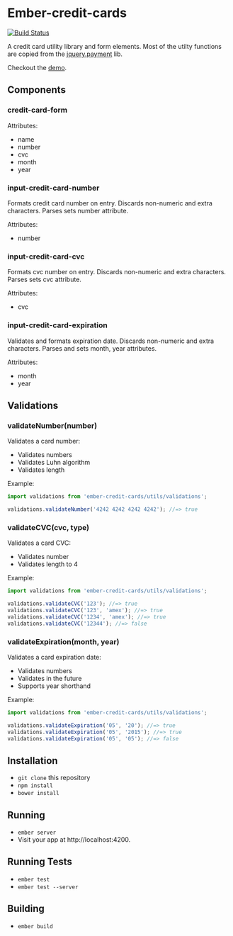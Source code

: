 # Ember-credit-cards 

[![Build Status](https://travis-ci.org/arenoir/ember-credit-cards.svg)](https://travis-ci.org/arenoir/ember-credit-cards)

A credit card utility library and form elements. Most of the utilty functions are copied from the [jquery.payment](https://github.com/stripe/jquery.payment) lib.

Checkout the [demo](http://arenoir.github.io/ember-credit-cards/).

## Components

### credit-card-form

Attributes:

* name
* number
* cvc
* month
* year


### input-credit-card-number
Formats credit card number on entry. Discards non-numeric and extra characters. Parses sets number attribute. 

Attributes:
  * number

### input-credit-card-cvc

Formats cvc number on entry. Discards non-numeric and extra characters. Parses sets cvc attribute. 

Attributes:
  * cvc

### input-credit-card-expiration

Validates and formats expiration date. Discards non-numeric and extra characters. Parses and sets month, year attributes. 

Attributes:
  * month
  * year


## Validations

### validateNumber(number)

Validates a card number:

* Validates numbers
* Validates Luhn algorithm
* Validates length

Example:

``` javascript
import validations from 'ember-credit-cards/utils/validations';

validations.validateNumber('4242 4242 4242 4242'); //=> true
```

### validateCVC(cvc, type)

Validates a card CVC:

* Validates number
* Validates length to 4

Example:

``` javascript
import validations from 'ember-credit-cards/utils/validations';

validations.validateCVC('123'); //=> true
validations.validateCVC('123', 'amex'); //=> true
validations.validateCVC('1234', 'amex'); //=> true
validations.validateCVC('12344'); //=> false
```

### validateExpiration(month, year)

Validates a card expiration date:

* Validates numbers
* Validates in the future
* Supports year shorthand

Example:

``` javascript
import validations from 'ember-credit-cards/utils/validations';

validations.validateExpiration('05', '20'); //=> true
validations.validateExpiration('05', '2015'); //=> true
validations.validateExpiration('05', '05'); //=> false
```


## Installation

* `git clone` this repository
* `npm install`
* `bower install`

## Running

* `ember server`
* Visit your app at http://localhost:4200.

## Running Tests

* `ember test`
* `ember test --server`

## Building

* `ember build`

